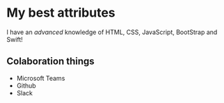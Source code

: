 # My best attributes
I have an *advanced* knowledge of HTML, CSS, JavaScript, BootStrap and Swift! 

## Colaboration things 
- Microsoft Teams
- Github
- Slack


